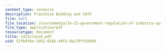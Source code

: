 ```yaml
---
content_type: resource
description: Franchise Bidding and CATV
file: null
file_location: /coursemedia/14-23-government-regulation-of-industry-spring-2003/52fb8f6e2d52916b49f38a179ffd2040_1423class8.pdf
file_type: application/pdf
resourcetype: Document
title: 1423class8.pdf
uid: 52fb8f6e-2d52-916b-49f3-8a179ffd2040
---
```

